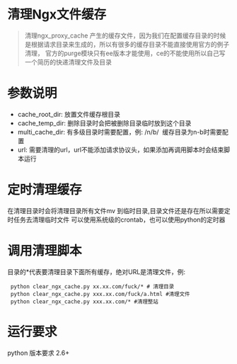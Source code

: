 # 清理Ngx文件缓存

> 清理ngx_proxy_cache 产生的缓存文件，因为我们在配置缓存目录的时候是根据请求目录来生成的，所以有很多的缓存目录不能直接使用官方的例子清理，
> 官方的purge模块只有ee版本才能使用，ce的不能使用所以自己写一个简历的快递清理文件及目录

# 参数说明

* cache_root_dir: 放置文件缓存根目录
* cache_temp_dir: 删除目录时会把被删除目录临时放到这个目录
* multi_cache_dir: 有多级目录时需要配置，例: /n/b/  缓存目录为n-b时需要配置
* url: 需要清理的url，url不能添加请求协议头，如果添加再调用脚本时会结束脚本运行

# 定时清理缓存

在清理目录时会将清理目录所有文件mv 到临时目录,目录文件还是存在所以需要定时任务去清理临时文件
可以使用系统级的crontab，也可以使用python的定时器

# 调用清理脚本

目录的*代表要清理目录下面所有缓存，绝对URL是清理文件，例:

```
 python clear_ngx_cache.py xx.xx.com/fuck/* # 清理目录
 python clear_ngx_cache.py xxx.xx.com/fuck/a.html #清理文件
 python clear_ngx_cache.py xxx.xx.com/* #清理整站
 ```

# 运行要求

python 版本要求 2.6+
